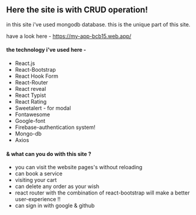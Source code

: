 ## Here the site is with CRUD operation! ##
in this site i've used mongodb database. this is the unique part of this site.

have a look here - https://my-app-bcb15.web.app/

#### the technology i've used here - ####
* React.js
* React-Bootstrap
* React Hook Form
* React-Router
* React reveal
* React Typist
* React Rating
* Sweetalert - for modal
* Fontawesome
* Google-font
* Firebase-authentication system!
* Mongo-db
* Axios

#### & what can you do with this site ? ####
* you can visit the website pages's without reloading
* can book a service
* visiting your cart
* can delete any order as your wish
* react router with the combination of react-bootstrap will make a better user-experience !!
* can sign in with google & github